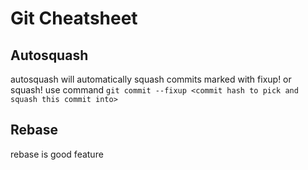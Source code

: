 # Git Cheatsheet


## Autosquash
autosquash will automatically squash commits marked with fixup! or squash!
use command `git commit --fixup <commit hash to pick and squash this commit into>`



## Rebase
rebase is good feature
